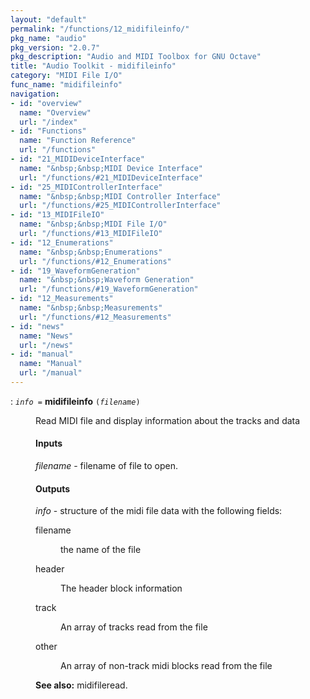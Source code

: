 ```yaml
---
layout: "default"
permalink: "/functions/12_midifileinfo/"
pkg_name: "audio"
pkg_version: "2.0.7"
pkg_description: "Audio and MIDI Toolbox for GNU Octave"
title: "Audio Toolkit - midifileinfo"
category: "MIDI File I/O"
func_name: "midifileinfo"
navigation:
- id: "overview"
  name: "Overview"
  url: "/index"
- id: "Functions"
  name: "Function Reference"
  url: "/functions"
- id: "21_MIDIDeviceInterface"
  name: "&nbsp;&nbsp;MIDI Device Interface"
  url: "/functions/#21_MIDIDeviceInterface"
- id: "25_MIDIControllerInterface"
  name: "&nbsp;&nbsp;MIDI Controller Interface"
  url: "/functions/#25_MIDIControllerInterface"
- id: "13_MIDIFileIO"
  name: "&nbsp;&nbsp;MIDI File I/O"
  url: "/functions/#13_MIDIFileIO"
- id: "12_Enumerations"
  name: "&nbsp;&nbsp;Enumerations"
  url: "/functions/#12_Enumerations"
- id: "19_WaveformGeneration"
  name: "&nbsp;&nbsp;Waveform Generation"
  url: "/functions/#19_WaveformGeneration"
- id: "12_Measurements"
  name: "&nbsp;&nbsp;Measurements"
  url: "/functions/#12_Measurements"
- id: "news"
  name: "News"
  url: "/news"
- id: "manual"
  name: "Manual"
  url: "/manual"
---
```

<dl class="first-deftypefn">
<dt class="deftypefn" id="index-midifileinfo"><span class="category-def">: </span><span><code class="def-type"><var class="var">info</var> =</code> <strong class="def-name">midifileinfo</strong> <code class="def-code-arguments">(<var class="var">filename</var>)</code><a class="copiable-link" href='#index-midifileinfo'></a></span></dt>
<dd><p>Read MIDI file and display information about the tracks and data
</p>
<h4 class="subsubheading" id="Inputs">Inputs</h4>
<p><var class="var">filename</var> - filename of file to open.<br>
</p>
<h4 class="subsubheading" id="Outputs">Outputs</h4>
<p><var class="var">info</var> - structure of the midi file data
 with the following fields:<br>
 </p><dl class="table">
<dt>filename</dt>
<dd><p>the name of the file
 </p></dd>
<dt>header</dt>
<dd><p>The header block information
 </p></dd>
<dt>track</dt>
<dd><p>An array of tracks read from the file
 </p></dd>
<dt>other</dt>
<dd><p>An array of non-track midi blocks read from the file
 </p></dd>
</dl>

<p><strong class="strong">See also:</strong> midifileread.
 </p></dd></dl>